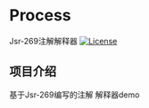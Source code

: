 # Process
Jsr-269注解解释器
[![License](https://img.shields.io/badge/license-MIT-blue.svg)](LICENSE)
## 项目介绍
基于Jsr-269编写的注解 解释器demo
